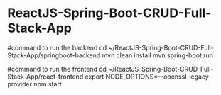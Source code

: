 # ReactJS-Spring-Boot-CRUD-Full-Stack-App 

#command to run the backend 
cd ~/ReactJS-Spring-Boot-CRUD-Full-Stack-App/springboot-backend
mvn clean install
mvn spring-boot:run

#command to run the frontend
cd ~/ReactJS-Spring-Boot-CRUD-Full-Stack-App/react-frontend
export NODE_OPTIONS=--openssl-legacy-provider
npm start
